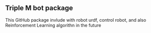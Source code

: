## Triple M bot package

This GitHub package invlude with robot urdf, control robot, and also Reinforcement Learning algorithn in the future
